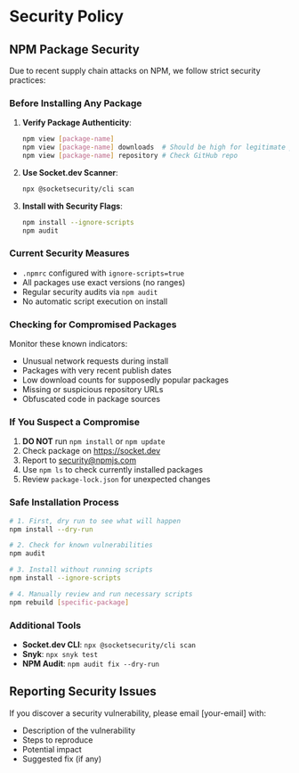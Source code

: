 # Security Policy

## NPM Package Security

Due to recent supply chain attacks on NPM, we follow strict security practices:

### Before Installing Any Package

1. **Verify Package Authenticity**:
   ```bash
   npm view [package-name]
   npm view [package-name] downloads  # Should be high for legitimate packages
   npm view [package-name] repository # Check GitHub repo
   ```

2. **Use Socket.dev Scanner**:
   ```bash
   npx @socketsecurity/cli scan
   ```

3. **Install with Security Flags**:
   ```bash
   npm install --ignore-scripts
   npm audit
   ```

### Current Security Measures

- `.npmrc` configured with `ignore-scripts=true`
- All packages use exact versions (no ranges)
- Regular security audits via `npm audit`
- No automatic script execution on install

### Checking for Compromised Packages

Monitor these known indicators:
- Unusual network requests during install
- Packages with very recent publish dates
- Low download counts for supposedly popular packages
- Missing or suspicious repository URLs
- Obfuscated code in package sources

### If You Suspect a Compromise

1. **DO NOT** run `npm install` or `npm update`
2. Check package on https://socket.dev
3. Report to security@npmjs.com
4. Use `npm ls` to check currently installed packages
5. Review `package-lock.json` for unexpected changes

### Safe Installation Process

```bash
# 1. First, dry run to see what will happen
npm install --dry-run

# 2. Check for known vulnerabilities
npm audit

# 3. Install without running scripts
npm install --ignore-scripts

# 4. Manually review and run necessary scripts
npm rebuild [specific-package]
```

### Additional Tools

- **Socket.dev CLI**: `npx @socketsecurity/cli scan`
- **Snyk**: `npx snyk test`
- **NPM Audit**: `npm audit fix --dry-run`

## Reporting Security Issues

If you discover a security vulnerability, please email [your-email] with:
- Description of the vulnerability
- Steps to reproduce
- Potential impact
- Suggested fix (if any)